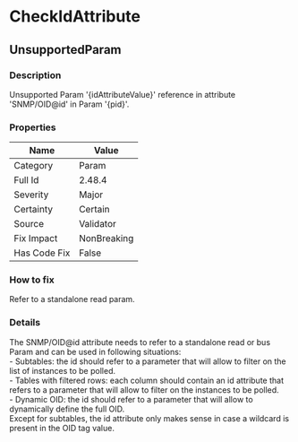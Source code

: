 ﻿---  
uid: Validator_2_48_4  
---

# CheckIdAttribute

## UnsupportedParam

### Description

Unsupported Param '{idAttributeValue}' reference in attribute 'SNMP\/OID@id' in Param '{pid}'.

### Properties

| Name         | Value       |
| ------------ | ----------- |
| Category     | Param       |
| Full Id      | 2.48.4      |
| Severity     | Major       |
| Certainty    | Certain     |
| Source       | Validator   |
| Fix Impact   | NonBreaking |
| Has Code Fix | False       |

### How to fix

Refer to a standalone read param.

### Details

The SNMP\/OID@id attribute needs to refer to a standalone read or bus Param and can be used in following situations:  
\- Subtables: the id should refer to a parameter that will allow to filter on the list of instances to be polled.  
\- Tables with filtered rows: each column should contain an id attribute that refers to a parameter that will allow to filter on the instances to be polled.  
\- Dynamic OID: the id should refer to a parameter that will allow to dynamically define the full OID.  
Except for subtables, the id attribute only makes sense in case a wildcard is present in the OID tag value.
